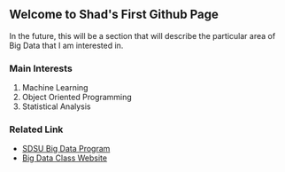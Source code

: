 ## Welcome to Shad's First Github Page

In the future, this will be a section that will describe the particular area of Big Data that I am interested in. 

### Main Interests 

1. Machine Learning
2. Object Oriented Programming
3. Statistical Analysis


### Related Link

- [SDSU Big Data Program](https://big.sdsu.edu/)
- [Big Data Class Website](https://map.sdsu.edu/bigdata/index.html)


